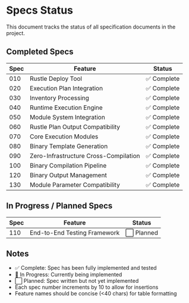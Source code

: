# Specs Status

This document tracks the status of all specification documents in the project.

## Completed Specs

| Spec | Feature | Status |
|------|---------|--------|
| 010 | Rustle Deploy Tool | ✅ Complete |
| 020 | Execution Plan Integration | ✅ Complete |
| 030 | Inventory Processing | ✅ Complete |
| 040 | Runtime Execution Engine | ✅ Complete |
| 050 | Module System Integration | ✅ Complete |
| 060 | Rustle Plan Output Compatibility | ✅ Complete |
| 070 | Core Execution Modules | ✅ Complete |
| 080 | Binary Template Generation | ✅ Complete |
| 090 | Zero-Infrastructure Cross-Compilation | ✅ Complete |
| 100 | Binary Compilation Pipeline | ✅ Complete |
| 120 | Binary Output Management | ✅ Complete |
| 130 | Module Parameter Compatibility | ✅ Complete |

## In Progress / Planned Specs

| Spec | Feature | Status |
|------|---------|--------|
| 110 | End-to-End Testing Framework | ⬜ Planned |

## Notes

- ✅ Complete: Spec has been fully implemented and tested
- 🔄 In Progress: Currently being implemented
- ⬜ Planned: Spec written but not yet implemented
- Each spec number increments by 10 to allow for insertions
- Feature names should be concise (<40 chars) for table formatting